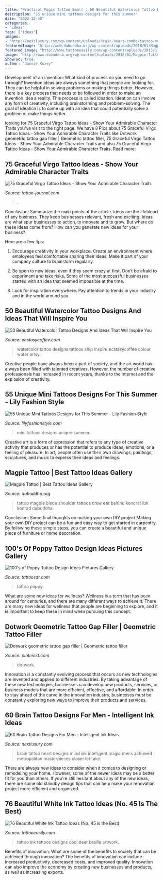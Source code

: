 ```yaml
---
title: "Practical Magic Tattoo Small : 50 Beautiful Watercolor Tattoo Designs And Ideas That Will Inspire You"
description: "55 unique mini tattoos designs for this summer"
date: "2022-12-30"
categories:
- "ideas"
tags: ["ideas"]
images:
- "http://nextluxury.com/wp-content/uploads/brain-heart-combo-tattoo-mens-forearms.jpg"
featuredImage: "http://www.dubuddha.org/wp-content/uploads/2018/01/Magpie-Tattoo-by-Konrad-ibn-Kondrat-728x728.jpg"
featured_image: "http://www.tattooeasily.com/wp-content/uploads/2015/11/white-ink-tattoos-47.jpg"
image: "http://www.dubuddha.org/wp-content/uploads/2018/01/Magpie-Tattoo-by-Konrad-ibn-Kondrat-728x728.jpg"
ShowToc: true
author: "Jannie Kozey"
---
```



Development of an Invention: What kind of process do you need to go through?
Invention ideas are always something that people are looking for. They can be helpful in solving problems or making things better. However, there is a key process that needs to be followed in order to make an invention idea a reality. This process is called ideation. Ideation can involve any form of creativity, including brainstorming and problem-solving. The goal of ideation is to come up with an idea that could potentially solve a problem or make things better.

	

		
looking for 75 Graceful Virgo Tattoo Ideas - Show Your Admirable Character Traits you've visit to the right page. We have 8 Pics about 75 Graceful Virgo Tattoo Ideas - Show Your Admirable Character Traits like Dotwork geometric tattoo gap filler | Geometric tattoo filler, 75 Graceful Virgo Tattoo Ideas - Show Your Admirable Character Traits and also 75 Graceful Virgo Tattoo Ideas - Show Your Admirable Character Traits. Read more:
		
    
## 75 Graceful Virgo Tattoo Ideas - Show Your Admirable Character Traits

<img loading=lazy src="https://tattoo-journal.com/wp-content/uploads/2016/08/Virgo-Tattoo_-41.jpg" onerror="this.onerror=null;this.src='https://tse2.mm.bing.net/th?id=OIP.0qtruKQB4dQOzwAcOsr5RgHaHa&amp;pid=15.1';" alt="75 Graceful Virgo Tattoo Ideas - Show Your Admirable Character Traits">

_Source: tattoo-journal.com_

>. 

	

Conclusion: Summarize the main points of the article.
Ideas are the lifeblood of any business. They keep businesses relevant, fresh and exciting. Ideas are what spur businesses to action, to innovate and to grow.
But where do these ideas come from? How can you generate new ideas for your business?

Here are a few tips:

1. Encourage creativity in your workplace. Create an environment where employees feel comfortable sharing their ideas. Make it part of your company culture to brainstorm regularly.

2. Be open to new ideas, even if they seem crazy at first. Don’t be afraid to experiment and take risks. Some of the most successful businesses started with an idea that seemed impossible at the time.

3. Look for inspiration everywhere. Pay attention to trends in your industry and in the world around you.

    
## 50 Beautiful Watercolor Tattoo Designs And Ideas That Will Inspire You

<img loading=lazy src="https://i0.wp.com/www.ecstasycoffee.com/wp-content/uploads/2016/08/Rib-Watercolor-Ship-Tattoos.jpg" onerror="this.onerror=null;this.src='https://tse1.mm.bing.net/th?id=OIP.ZjXWXKst5-NcKuOtwnLytwHaLD&amp;pid=15.1';" alt="50 Beautiful Watercolor Tattoo Designs And Ideas That Will Inspire You">

_Source: ecstasycoffee.com_

>watercolor tattoo designs tattoos ship inspire ecstasycoffee colour water artsy. 

	

Creative people have always been a part of society, and the art world has always been filled with talented creatives. However, the number of creative professionals has increased in recent years, thanks to the internet and the explosion of creativity.

    
## 55 Unique Mini Tattoos Designs For This Summer - Lily Fashion Style

<img loading=lazy src="https://lilyfashionstyle.com/wp-content/uploads/2020/03/49-3.jpg" onerror="this.onerror=null;this.src='https://tse1.mm.bing.net/th?id=OIP.6I9bfrB0B08_TEchDPT9DQHaKy&amp;pid=15.1';" alt="55 Unique Mini Tattoos Designs for This Summer - Lily Fashion Style">

_Source: lilyfashionstyle.com_

>mini tattoos designs unique summer. 

	

Creative art is a form of expression that refers to any type of creative activity that produces or has the potential to produce ideas, emotions, or a feeling of pleasure. In art, people often use their own drawings, paintings, sculptures, and music to express their ideas and feelings.

    
## Magpie Tattoo | Best Tattoo Ideas Gallery

<img loading=lazy src="http://www.dubuddha.org/wp-content/uploads/2018/01/Magpie-Tattoo-by-Konrad-ibn-Kondrat-728x728.jpg" onerror="this.onerror=null;this.src='https://tse4.mm.bing.net/th?id=OIP.xC9BfothZKHOS5iIl1_T7gHaHa&amp;pid=15.1';" alt="Magpie Tattoo | Best Tattoo Ideas Gallery">

_Source: dubuddha.org_

>tattoo magpie blade shoulder tattoos crow ear behind kondrat ibn konrad dubuddha. 

	

Conclusion: Some final thoughts on making your own DIY project
Making your own DIY project can be a fun and easy way to get started in carpentry. By following these simple steps, you can create a beautiful and unique piece of furniture or home decoration.

    
## 100&#039;s Of Poppy Tattoo Design Ideas Pictures Gallery

<img loading=lazy src="https://tattoosat.com/wp-content/uploads/2014/12/Poppy-Tattoo-11.jpg" onerror="this.onerror=null;this.src='https://tse2.mm.bing.net/th?id=OIP.BH_XsjYLFBIzRYRmBMKflAHaLD&amp;pid=15.1';" alt="100&#039;s of Poppy Tattoo Design Ideas Pictures Gallery">

_Source: tattoosat.com_

>tattoo poppy. 

	

What are some new ideas for wellness?
Wellness is a term that has been around for centuries, and there are many different ways to achieve it. There are many new ideas for wellness that people are beginning to explore, and it is important to keep these in mind when pursuing this concept.

    
## Dotwork Geometric Tattoo Gap Filler | Geometric Tattoo Filler

<img loading=lazy src="https://i.pinimg.com/736x/33/ce/27/33ce2718c7533c9269657b2c9bde145d.jpg" onerror="this.onerror=null;this.src='https://tse1.mm.bing.net/th?id=OIP.olyb0qKhrdKDoX1cwaheFwHaHa&amp;pid=15.1';" alt="Dotwork geometric tattoo gap filler | Geometric tattoo filler">

_Source: pinterest.com_

>dotwork. 

	

Innovation is a constantly evolving process that occurs as new technologies are invented and applied to different industries. By taking advantage of these new technologies, businesses can develop new products, services, or business models that are more efficient, effective, and affordable. In order to stay ahead of the curve in the innovation industry, businesses must be constantly exploring new ways to improve their products and services.

    
## 60 Brain Tattoo Designs For Men - Intelligent Ink Ideas

<img loading=lazy src="http://nextluxury.com/wp-content/uploads/brain-heart-combo-tattoo-mens-forearms.jpg" onerror="this.onerror=null;this.src='https://tse4.mm.bing.net/th?id=OIP.szA4IuVDOrivyeomELqOXQHaHa&amp;pid=15.1';" alt="60 Brain Tattoo Designs For Men - Intelligent Ink Ideas">

_Source: nextluxury.com_

>brain tattoo heart designs mind ink intelligent magic mens achieved metropolitan masterpieces closer let take. 

	

There are always new ideas to consider when it comes to designing or remodeling your home. However, some of the newer ideas may be a better fit for you than others. If you're still hesitant about any of the new ideas, there are some old standby design tips that can help make your renovation project more efficient and organized.

    
## 76 Beautiful White Ink Tattoo Ideas (No. 45 Is The Best)

<img loading=lazy src="http://www.tattooeasily.com/wp-content/uploads/2015/11/white-ink-tattoos-47.jpg" onerror="this.onerror=null;this.src='https://tse4.mm.bing.net/th?id=OIP.P804K5HRlfOV_7rZ5VE9-wHaJ4&amp;pid=15.1';" alt="76 Beautiful White Ink Tattoo Ideas (No. 45 is the Best)">

_Source: tattooeasily.com_

>tattoo ink tattoos designs cool deer braille artwork. 

	

Benefits of innovation: What are some of the benefits to society that can be achieved through innovation?
The benefits of innovation can include increased productivity, decreased costs, and improved quality. Innovation can also improve the economy by creating new businesses and products, as well as increasing exports.

